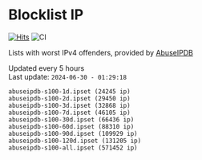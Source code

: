 # Blocklist IP

[![Hits](https://hits.seeyoufarm.com/api/count/incr/badge.svg?url=https%3A%2F%2Fgithub.com%2Fborestad%2Fblocklist-ip%2F&count_bg=%2379C83D&title_bg=%23555555&icon=&icon_color=%23E7E7E7&title=hits&edge_flat=false)](https://hits.seeyoufarm.com)  ![CI](https://img.shields.io/github/workflow/status/borestad/blocklist-ip/CI?style=flat-square)

Lists with worst IPv4 offenders, provided by [AbuseIPDB](https://www.abuseipdb.com/)

<!-- FOOTER-PLACEHOLDER -->
Updated every 5 hours<br>
Last update: `2024-06-30 - 01:29:18`
```
abuseipdb-s100-1d.ipset (24245 ip)
abuseipdb-s100-2d.ipset (29450 ip)
abuseipdb-s100-3d.ipset (32868 ip)
abuseipdb-s100-7d.ipset (46105 ip)
abuseipdb-s100-30d.ipset (66436 ip)
abuseipdb-s100-60d.ipset (88310 ip)
abuseipdb-s100-90d.ipset (109929 ip)
abuseipdb-s100-120d.ipset (131205 ip)
abuseipdb-s100-all.ipset (571452 ip)
```
